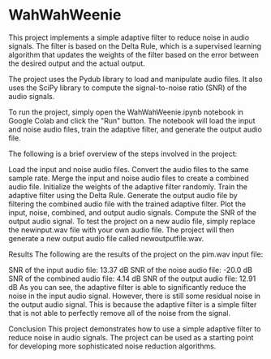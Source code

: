 # WahWahWeenie

This project implements a simple adaptive filter to reduce noise in audio signals. The filter is based on the Delta Rule, which is a supervised learning algorithm that updates the weights of the filter based on the error between the desired output and the actual output.

The project uses the Pydub library to load and manipulate audio files. It also uses the SciPy library to compute the signal-to-noise ratio (SNR) of the audio signals.

To run the project, simply open the WahWahWeenie.ipynb notebook in Google Colab and click the "Run" button. The notebook will load the input and noise audio files, train the adaptive filter, and generate the output audio file.

The following is a brief overview of the steps involved in the project:

Load the input and noise audio files.
Convert the audio files to the same sample rate.
Merge the input and noise audio files to create a combined audio file.
Initialize the weights of the adaptive filter randomly.
Train the adaptive filter using the Delta Rule.
Generate the output audio file by filtering the combined audio file with the trained adaptive filter.
Plot the input, noise, combined, and output audio signals.
Compute the SNR of the output audio signal.
To test the project on a new audio file, simply replace the newinput.wav file with your own audio file. The project will then generate a new output audio file called newoutputfile.wav.

Results
The following are the results of the project on the pim.wav input file:

SNR of the input audio file: 13.37 dB
SNR of the noise audio file: -20.0 dB
SNR of the combined audio file: 4.14 dB
SNR of the output audio file: 12.91 dB
As you can see, the adaptive filter is able to significantly reduce the noise in the input audio signal. However, there is still some residual noise in the output audio signal. This is because the adaptive filter is a simple filter that is not able to perfectly remove all of the noise from the signal.

Conclusion
This project demonstrates how to use a simple adaptive filter to reduce noise in audio signals. The project can be used as a starting point for developing more sophisticated noise reduction algorithms.
